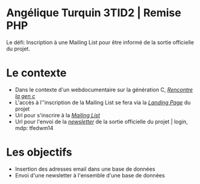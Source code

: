 Angélique Turquin 3TID2 | Remise PHP
==========

Le défi: Inscription à une Mailing List pour être informé de la sortie officielle du projet.

# Le contexte

- Dans le contexte d'un webdocumentaire sur la génération C, [*Rencontre la gen c*](http://angeliqueturquin.be/tfe/juin)
- L'accès à l''inscription de la Mailing List se fera via la [*Landing Page*](http://angeliqueturquin.be/tfe/landing) du projet
- Url pour s'inscrire à la [*Mailing List*](http://angeliqueturquin.be/tfe/landing/mailing)
- Url pour l'envoi de la [*newsletter*](http://angeliqueturquin.be/tfe/landing/newsletters) de la sortie officielle du projet | login, mdp: tfedwm14

# Les objectifs

- Insertion des adresses email dans une base de données
- Envoi d'une newsletter à l'ensemble d'une base de données
